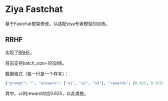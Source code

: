 # Ziya Fastchat
基于Fastchat框架修改，以适配ziya专家模型的训练。

## RRHF

实现了[RRHF](https://arxiv.org/abs/2304.05302)。

目前支持batch_size=1的训练。

数据格式（每一行是一个样本）：

```python
{"prompt": "", "answers": ["a1", "a2", "a3"], "rewards": [0.625, 0.353515625, 0.2578125]}
```

其中，`a1`的reward对应0.625，以此类推。
